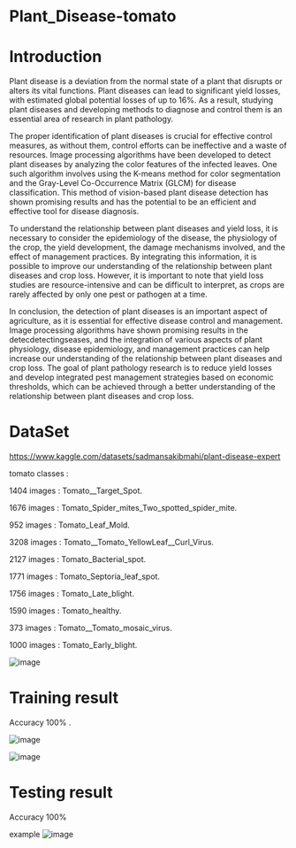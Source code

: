 # Plant_Disease-tomato


# Introduction 
Plant disease is a deviation from the normal state of a plant that disrupts or alters its vital functions. Plant diseases can lead to significant yield losses, with estimated global potential losses of up to 16%. As a result, studying plant diseases and developing methods to diagnose and control them is an essential area of research in plant pathology.

The proper identification of plant diseases is crucial for effective control measures, as without them, control efforts can be ineffective and a waste of resources. Image processing algorithms have been developed to detect plant diseases by analyzing the color features of the infected leaves. One such algorithm involves using the K-means method for color segmentation and the Gray-Level Co-Occurrence Matrix (GLCM) for disease classification. This method of vision-based plant disease detection has shown promising results and has the potential to be an efficient and effective tool for disease diagnosis.

To understand the relationship between plant diseases and yield loss, it is necessary to consider the epidemiology of the disease, the physiology of the crop, the yield development, the damage mechanisms involved, and the effect of management practices. By integrating this information, it is possible to improve our understanding of the relationship between plant diseases and crop loss. However, it is important to note that yield loss studies are resource-intensive and can be difficult to interpret, as crops are rarely affected by only one pest or pathogen at a time.

In conclusion, the detection of plant diseases is an important aspect of agriculture, as it is essential for effective disease control and management. Image processing algorithms have shown promising results in the detecdetectingseases, and the integration of various aspects of plant physiology, disease epidemiology, and management practices can help increase our understanding of the relationship between plant diseases and crop loss. The goal of plant pathology research is to reduce yield losses and develop integrated pest management strategies based on economic thresholds, which can be achieved through a better understanding of the relationship between plant diseases and crop loss.

# DataSet

https://www.kaggle.com/datasets/sadmansakibmahi/plant-disease-expert 

tomato  classes :

   1404  images  : Tomato__Target_Spot.
   
   1676  images  : Tomato_Spider_mites_Two_spotted_spider_mite.
   
   952   images  : Tomato_Leaf_Mold.
   
   3208  images  : Tomato__Tomato_YellowLeaf__Curl_Virus.
   
   2127  images  : Tomato_Bacterial_spot.
   
   1771  images  : Tomato_Septoria_leaf_spot.
   
   1756  images  : Tomato_Late_blight.
   
   1590  images  : Tomato_healthy.
   
   373   images  : Tomato__Tomato_mosaic_virus.
   
   1000  images  : Tomato_Early_blight.
   
   
![image](https://github.com/AmiraFathy01/Plant_Disease-tomato-cnn-/assets/79209830/de643f6f-32ee-4cd3-8a0e-c4b683272347)


# Training result 

Accuracy 100% .

![image](https://github.com/AmiraFathy01/Plant_Disease-tomato-cnn-/assets/79209830/7359a65e-39db-4dfe-910b-ed5fc279bcc2)

![image](https://github.com/AmiraFathy01/Plant_Disease-tomato-cnn-/assets/79209830/bbbee75f-02c6-45b1-b543-12ebc1e63318)


# Testing result 
Accuracy  100% 

example 
![image](https://github.com/AmiraFathy01/Plant_Disease-tomato-cnn-/assets/79209830/de388c10-66e8-4154-ac24-24e0640c2ad2)
